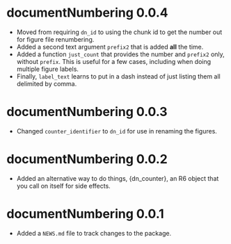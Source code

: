 # documentNumbering 0.0.4

* Moved from requiring `dn_id` to using the chunk id to get the number out for figure file renumbering.
* Added a second text argument `prefix2` that is added **all** the time.
* Added a function `just_count` that provides the number and `prefix2` only, without `prefix`. 
This is useful for a few cases, including when doing multiple figure labels.
* Finally, `label_text` learns to put in a dash instead of just listing them all delimited by comma.

# documentNumbering 0.0.3

* Changed `counter_identifier` to `dn_id` for use in renaming the figures.

# documentNumbering 0.0.2

* Added an alternative way to do things, {dn_counter}, an R6 object that you
  call on itself for side effects.

# documentNumbering 0.0.1

* Added a `NEWS.md` file to track changes to the package.
